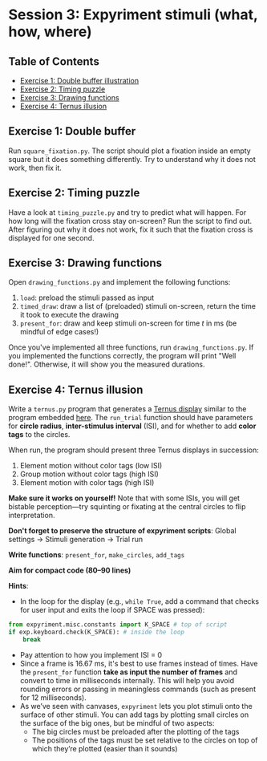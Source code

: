 # Session 3: Expyriment stimuli (what, how, where)

## Table of Contents
- [Exercise 1: Double buffer illustration](#exercise-1-double-buffer)
- [Exercise 2: Timing puzzle](#exercise-2-timing-puzzle)
- [Exercise 3: Drawing functions](#exercise-3-drawing-functions)
- [Exercise 4: Ternus illusion](#exercise-4-ternus-illusion)

## Exercise 1: Double buffer
Run `square_fixation.py`. The script should plot a fixation inside an empty square but it does something differently. Try to understand why it does not work, then fix it.

## Exercise 2: Timing puzzle
Have a look at `timing_puzzle.py` and try to predict what will happen. For how long will the fixation cross stay on-screen? Run the script to find out. After figuring out why it does not work, fix it such that the fixation cross is displayed for one second.

## Exercise 3: Drawing functions
Open `drawing_functions.py` and implement the following functions:

1. `load`: preload the stimuli passed as input
2. `timed_draw`: draw a list of (preloaded) stimuli on-screen, return the time it took to execute the drawing
3. `present_for`: draw and keep stimuli on-screen for time *t* in ms (be mindful of edge cases!)

Once you've implemented all three functions, run `drawing_functions.py`. If you implemented the functions correctly, the program will print "Well done!". Otherwise, it will show you the measured durations.

## Exercise 4: Ternus illusion
Write a `ternus.py` program that generates a [Ternus display](https://en.wikipedia.org/wiki/Ternus_illusion) similar to the program embedded [here](https://michaelbach.de/ot/mot-Ternus/). The `run_trial` function should have parameters for **circle radius**, **inter-stimulus interval** (ISI), and for whether to add **color tags** to the circles.

When run, the program should present three Ternus displays in succession:

1. Element motion without color tags (low ISI)
2. Group motion without color tags (high ISI)
3. Element motion with color tags (high ISI)

**Make sure it works on yourself!** Note that with some ISIs, you will get bistable perception—try squinting or fixating at the central circles to flip interpretation. 

**Don't forget to preserve the structure of expyriment scripts**: Global settings $\rightarrow$ Stimuli generation $\rightarrow$ Trial run

**Write functions**: `present_for`, `make_circles`, `add_tags`

**Aim for compact code (80–90 lines)**

**Hints**:
- In the loop for the display (e.g., `while True`, add a command that checks for user input and exits the loop if SPACE was pressed):
```python
from expyriment.misc.constants import K_SPACE # top of script
if exp.keyboard.check(K_SPACE): # inside the loop
    break
```

- Pay attention to how you implement ISI = 0
- Since a frame is 16.67 ms, it's best to use frames instead of times. Have the `present_for` function **take as input the number of frames** and convert to time in milliseconds internally. This will help you avoid rounding errors or passing in meaningless commands (such as present for 12 milliseconds).
- As we’ve seen with canvases, `expyriment` lets you plot stimuli onto the surface of other stimuli. You can add tags by plotting small circles on the surface of the big ones, but be mindful of two aspects:
    -  The big circles must be preloaded after the plotting of the tags
    - The positions of the tags must be set relative to the circles on top of which they’re plotted (easier than it sounds)